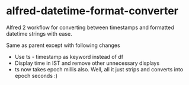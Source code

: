 alfred-datetime-format-converter
================================

Alfred 2 workflow for converting between timestamps and formatted datetime strings with ease.

Same as parent except with following changes
* Use ts - timestamp as keyword instead of df
* Display time in IST and remove other unnecessary displays
* ts now takes epoch millis also. Well, all it just strips and converts into epoch seconds :)
